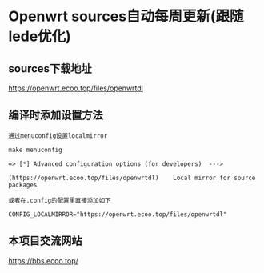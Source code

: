 # Openwrt sources自动每周更新(跟随lede优化)

## sources下载地址
 https://openwrt.ecoo.top/files/openwrtdl

## 编译时添加设置方法

```
通过menuconfig设置localmirror

make menuconfig

=> [*] Advanced configuration options (for developers)  --->

(https://openwrt.ecoo.top/files/openwrtdl)    Local mirror for source packages

```
```
或者在.config的配置里直接添加如下

CONFIG_LOCALMIRROR="https://openwrt.ecoo.top/files/openwrtdl"
```

## 本项目交流网站
 https://bbs.ecoo.top/
